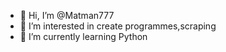 - 👋 Hi, I’m @Matman777
- 👀 I’m interested in create programmes,scraping
- 🌱 I’m currently learning Python

<!---
Matman777/Matman777 is a ✨ special ✨ repository because its `README.md` (this file) appears on your GitHub profile.
You can click the Preview link to take a look at your changes.
--->
